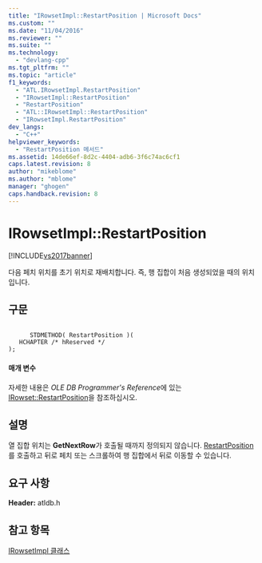 ```yaml
---
title: "IRowsetImpl::RestartPosition | Microsoft Docs"
ms.custom: ""
ms.date: "11/04/2016"
ms.reviewer: ""
ms.suite: ""
ms.technology: 
  - "devlang-cpp"
ms.tgt_pltfrm: ""
ms.topic: "article"
f1_keywords: 
  - "ATL.IRowsetImpl.RestartPosition"
  - "IRowsetImpl::RestartPosition"
  - "RestartPosition"
  - "ATL::IRowsetImpl::RestartPosition"
  - "IRowsetImpl.RestartPosition"
dev_langs: 
  - "C++"
helpviewer_keywords: 
  - "RestartPosition 메서드"
ms.assetid: 14de66ef-8d2c-4404-adb6-3f6c74ac6cf1
caps.latest.revision: 8
author: "mikeblome"
ms.author: "mblome"
manager: "ghogen"
caps.handback.revision: 8
---
```

# IRowsetImpl::RestartPosition
[!INCLUDE[vs2017banner](../../assembler/inline/includes/vs2017banner.md)]

다음 페치 위치를 초기 위치로 재배치합니다. 즉, 행 집합이 처음 생성되었을 때의 위치입니다.  
  
## 구문  
  
```  
  
      STDMETHOD( RestartPosition )(  
   HCHAPTER /* hReserved */   
);  
```  
  
#### 매개 변수  
 자세한 내용은 *OLE DB Programmer's Reference*에 있는 [IRowset::RestartPosition](https://msdn.microsoft.com/en-us/library/ms712877.aspx)을 참조하십시오.  
  
## 설명  
 열 집합 위치는 **GetNextRow**가 호출될 때까지 정의되지 않습니다.  [RestartPosition](#vcrefirowsetimplrestartposition)를 호출하고 뒤로 페치 또는 스크롤하여 행 집합에서 뒤로 이동할 수 있습니다.  
  
## 요구 사항  
 **Header:** atldb.h  
  
## 참고 항목  
 [IRowsetImpl 클래스](../../data/oledb/irowsetimpl-class.md)